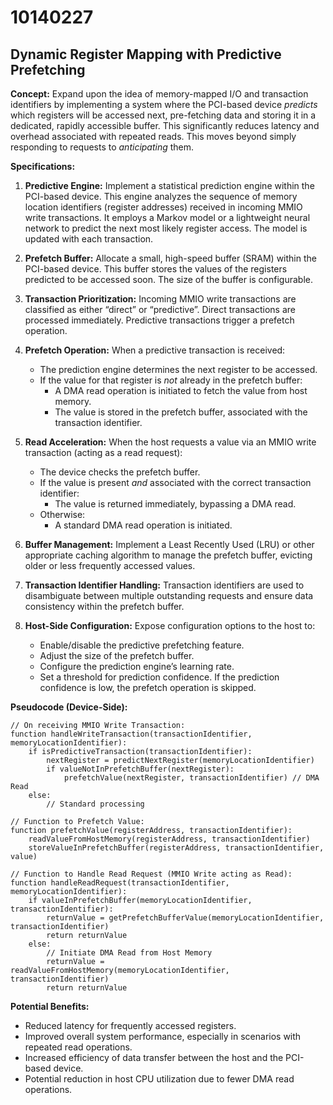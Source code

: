 # 10140227

## Dynamic Register Mapping with Predictive Prefetching

**Concept:** Expand upon the idea of memory-mapped I/O and transaction identifiers by implementing a system where the PCI-based device *predicts* which registers will be accessed next, pre-fetching data and storing it in a dedicated, rapidly accessible buffer. This significantly reduces latency and overhead associated with repeated reads.  This moves beyond simply responding to requests to *anticipating* them.

**Specifications:**

1.  **Predictive Engine:**  Implement a statistical prediction engine within the PCI-based device.  This engine analyzes the sequence of memory location identifiers (register addresses) received in incoming MMIO write transactions.  It employs a Markov model or a lightweight neural network to predict the next most likely register access.  The model is updated with each transaction.

2.  **Prefetch Buffer:**  Allocate a small, high-speed buffer (SRAM) within the PCI-based device.  This buffer stores the values of the registers predicted to be accessed soon. The size of the buffer is configurable.

3.  **Transaction Prioritization:** Incoming MMIO write transactions are classified as either “direct” or “predictive”. Direct transactions are processed immediately. Predictive transactions trigger a prefetch operation.

4.  **Prefetch Operation:** When a predictive transaction is received:
    *   The prediction engine determines the next register to be accessed.
    *   If the value for that register is *not* already in the prefetch buffer:
        *   A DMA read operation is initiated to fetch the value from host memory.
        *   The value is stored in the prefetch buffer, associated with the transaction identifier.

5.  **Read Acceleration:**  When the host requests a value via an MMIO write transaction (acting as a read request):
    *   The device checks the prefetch buffer.
    *   If the value is present *and* associated with the correct transaction identifier:
        *   The value is returned immediately, bypassing a DMA read.
    *   Otherwise:
        *   A standard DMA read operation is initiated.

6.  **Buffer Management:** Implement a Least Recently Used (LRU) or other appropriate caching algorithm to manage the prefetch buffer, evicting older or less frequently accessed values.

7.  **Transaction Identifier Handling:** Transaction identifiers are used to disambiguate between multiple outstanding requests and ensure data consistency within the prefetch buffer.

8.  **Host-Side Configuration:**  Expose configuration options to the host to:
    *   Enable/disable the predictive prefetching feature.
    *   Adjust the size of the prefetch buffer.
    *   Configure the prediction engine’s learning rate.
    *   Set a threshold for prediction confidence. If the prediction confidence is low, the prefetch operation is skipped.

**Pseudocode (Device-Side):**

```pseudocode
// On receiving MMIO Write Transaction:
function handleWriteTransaction(transactionIdentifier, memoryLocationIdentifier):
    if isPredictiveTransaction(transactionIdentifier):
        nextRegister = predictNextRegister(memoryLocationIdentifier)
        if valueNotInPrefetchBuffer(nextRegister):
            prefetchValue(nextRegister, transactionIdentifier) // DMA Read
    else:
        // Standard processing

// Function to Prefetch Value:
function prefetchValue(registerAddress, transactionIdentifier):
    readValueFromHostMemory(registerAddress, transactionIdentifier)
    storeValueInPrefetchBuffer(registerAddress, transactionIdentifier, value)

// Function to Handle Read Request (MMIO Write acting as Read):
function handleReadRequest(transactionIdentifier, memoryLocationIdentifier):
    if valueInPrefetchBuffer(memoryLocationIdentifier, transactionIdentifier):
        returnValue = getPrefetchBufferValue(memoryLocationIdentifier, transactionIdentifier)
        return returnValue
    else:
        // Initiate DMA Read from Host Memory
        returnValue = readValueFromHostMemory(memoryLocationIdentifier, transactionIdentifier)
        return returnValue
```

**Potential Benefits:**

*   Reduced latency for frequently accessed registers.
*   Improved overall system performance, especially in scenarios with repeated read operations.
*   Increased efficiency of data transfer between the host and the PCI-based device.
*   Potential reduction in host CPU utilization due to fewer DMA read operations.